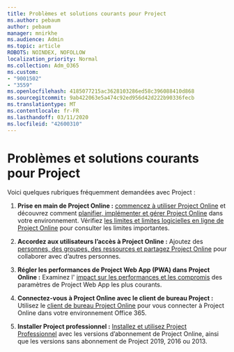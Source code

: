 ```yaml
---
title: Problèmes et solutions courants pour Project
ms.author: pebaum
author: pebaum
manager: mnirkhe
ms.audience: Admin
ms.topic: article
ROBOTS: NOINDEX, NOFOLLOW
localization_priority: Normal
ms.collection: Adm_O365
ms.custom:
- "9001502"
- "3559"
ms.openlocfilehash: 4185077215ac3628103286ed58c396088410d868
ms.sourcegitcommit: 9ab422063e5a474c92ed956d42d222b90336fecb
ms.translationtype: MT
ms.contentlocale: fr-FR
ms.lasthandoff: 03/11/2020
ms.locfileid: "42600310"
---
```

# <a name="project-common-issues-and-resolutions"></a>Problèmes et solutions courants pour Project

Voici quelques rubriques fréquemment demandées avec Project :

1. **Prise en main de Project Online :**  [commencez à utiliser Project Online](https://docs.microsoft.com/ProjectOnline/get-started-with-project-online) et découvrez comment [planifier, implémenter et gérer Project Online](https://docs.microsoft.com/projectonline/project-online) dans votre environnement. Vérifiez [les limites et limites logicielles en ligne de Project Online](https://docs.microsoft.com/ProjectOnline/project-online-software-boundaries-and-limits) pour consulter les limites importantes.

2. **Accordez aux utilisateurs l’accès à Project Online :** Ajoutez des [personnes, des groupes, des ressources et partagez Project Online](https://docs.microsoft.com/projectonline/step-2-add-people-to-project-online) pour collaborer avec d’autres personnes. 

3. **Régler les performances de Project Web App (PWA) dans Project Online :** Examinez l' [impact sur les performances et les compromis](https://docs.microsoft.com/projectonline/tune-project-online-performance) des paramètres de Project Web App les plus courants.

4. **Connectez-vous à Project Online avec le client de bureau Project :** Utilisez le [client de bureau Project Online](https://docs.microsoft.com/projectonline/connect-to-project-online-with-the-project-online-desktop-client) pour vous connecter à Project Online dans votre environnement Office 365. 

5. **Installer Project professionnel :** [Installez et utilisez Project Professionnel](https://support.office.com/en-us/article/install-project-7059249b-d9fe-4d61-ab96-5c5bf435f281?ui=en-US&rs=en-US&ad=US) avec les versions d’abonnement de Project Online, ainsi que les versions sans abonnement de Project 2019, 2016 ou 2013.
